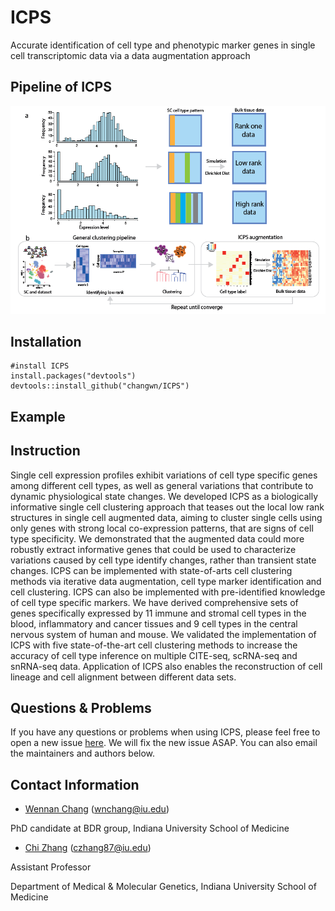 # ICPS
Accurate identification of cell type and phenotypic marker genes in single cell transcriptomic data via a data augmentation approach

## Pipeline of ICPS
![image](https://raw.githubusercontent.com/changwn/ICPS/master/fig/fig1.png)

## Installation

```
#install ICPS
install.packages("devtools")
devtools::install_github("changwn/ICPS")
```

## Example


## Instruction
Single cell expression profiles exhibit variations of cell type specific genes among different cell types, as well as general variations that contribute to dynamic physiological state changes. We developed ICPS as a biologically informative single cell clustering approach that teases out the local low rank structures in single cell augmented data, aiming to cluster single cells using only genes with strong local co-expression patterns, that are signs of cell type specificity. We demonstrated that the augmented data could more robustly extract informative genes that could be used to characterize variations caused by cell type identify changes, rather than transient state changes. ICPS can be implemented with state-of-arts cell clustering methods via iterative data augmentation, cell type marker identification and cell clustering. ICPS can also be implemented with pre-identified knowledge of cell type specific markers. We have derived comprehensive sets of genes specifically expressed by 11 immune and stromal cell types in the blood, inflammatory and cancer tissues and 9 cell types in the central nervous system of human and mouse. We validated the implementation of ICPS with five state-of-the-art cell clustering methods to increase the accuracy of cell type inference on multiple CITE-seq, scRNA-seq and snRNA-seq data. Application of ICPS also enables the reconstruction of cell lineage and cell alignment between different data sets. 

## Questions & Problems

If you have any questions or problems when using ICPS, please feel free to open a new issue [here](https://github.com/changwn/ICPS/issues). We will fix the new issue ASAP.  You can also email the maintainers and authors below.

## Contact Information

- [Wennan Chang](https://zcslab.github.io/people/wennan/)
(wnchang@iu.edu)

PhD candidate at BDR group, Indiana University School of Medicine

- [Chi Zhang](https://medicine.iu.edu/departments/genetics/faculty/27057/zhang-chi/)
(czhang87@iu.edu)

Assistant Professor

Department of Medical & Molecular Genetics, Indiana University School of Medicine

